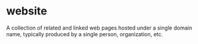 # website
A collection of related and linked web pages hosted under a single domain name, typically produced by a single person, organization, etc.
